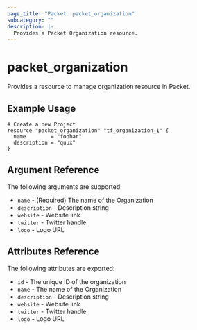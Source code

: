 ```yaml
---
page_title: "Packet: packet_organization"
subcategory: ""
description: |-
  Provides a Packet Organization resource.
---
```


# packet\_organization

Provides a resource to manage organization resource in Packet.

## Example Usage

```hcl
# Create a new Project
resource "packet_organization" "tf_organization_1" {
  name        = "foobar"
  description = "quux"
}
```

## Argument Reference

The following arguments are supported:

* `name` - (Required) The name of the Organization
* `description` - Description string
* `website` - Website link
* `twitter` - Twitter handle
* `logo` - Logo URL


## Attributes Reference

The following attributes are exported:

* `id` - The unique ID of the organization
* `name` - The name of the Organization
* `description` - Description string
* `website` - Website link
* `twitter` - Twitter handle
* `logo` - Logo URL
